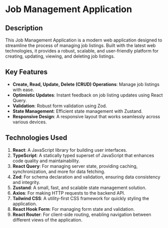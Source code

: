 # Job Management Application

## Description
This Job Management Application is a modern web application designed to streamline the process of managing job listings. Built with the latest web technologies, it provides a robust, scalable, and user-friendly platform for creating, updating, viewing, and deleting job listings.

## Key Features
- **Create, Read, Update, Delete (CRUD) Operations**: Manage job listings with ease.
- **Optimistic Updates**: Instant feedback on job listing updates using React Query.
- **Validation**: Robust form validation using Zod.
- **State Management**: Efficient state management with Zustand.
- **Responsive Design**: A responsive layout that works seamlessly across various devices.

## Technologies Used
1. **React**: A JavaScript library for building user interfaces.
2. **TypeScript**: A statically typed superset of JavaScript that enhances code quality and maintainability.
3. **React Query**: For managing server state, providing caching, synchronization, and more for data fetching.
4. **Zod**: For schema declaration and validation, ensuring data consistency and integrity.
5. **Zustand**: A small, fast, and scalable state management solution.
6. **Axios**: For making HTTP requests to the backend API.
7. **Tailwind CSS**: A utility-first CSS framework for quickly styling the application.
8. **React Hook Form**: For managing form state and validation.
9. **React Router**: For client-side routing, enabling navigation between different views of the application.

